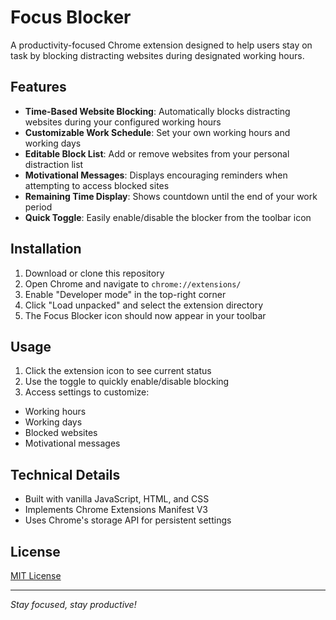 # Focus Blocker

A productivity-focused Chrome extension designed to help users stay on task by blocking distracting websites during designated working hours.

## Features

- **Time-Based Website Blocking**: Automatically blocks distracting websites during your configured working hours
- **Customizable Work Schedule**: Set your own working hours and working days
- **Editable Block List**: Add or remove websites from your personal distraction list
- **Motivational Messages**: Displays encouraging reminders when attempting to access blocked sites
- **Remaining Time Display**: Shows countdown until the end of your work period
- **Quick Toggle**: Easily enable/disable the blocker from the toolbar icon

## Installation

1. Download or clone this repository
2. Open Chrome and navigate to `chrome://extensions/`
3. Enable "Developer mode" in the top-right corner
4. Click "Load unpacked" and select the extension directory
5. The Focus Blocker icon should now appear in your toolbar

## Usage

1. Click the extension icon to see current status
2. Use the toggle to quickly enable/disable blocking
3. Access settings to customize:
  - Working hours
  - Working days
  - Blocked websites
  - Motivational messages

## Technical Details

- Built with vanilla JavaScript, HTML, and CSS
- Implements Chrome Extensions Manifest V3
- Uses Chrome's storage API for persistent settings

## License

[MIT License](LICENSE)

---

*Stay focused, stay productive!*
